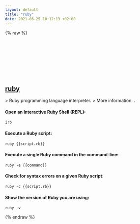 ```yaml
---
layout: default
title: "ruby"
date: 2021-06-25 18:12:13 +02:00
---
```

{% raw %}
<h2 id="ruby">
  <a href="/en/common/ruby.html">ruby</a> <a href="#ruby"><svg class="icon">
    <use href="/assets/images/unicode_sprite.svg#link" />
  </svg></a>
</h2>
> Ruby programming language interpreter.
> More information: <https://www.ruby-lang.org>.

#### Open an Interactive Ruby Shell (REPL):
```shell
irb
```
#### Execute a Ruby script:
```shell
ruby {{script.rb}}
```
#### Execute a single Ruby command in the command-line:
```shell
ruby -e {{command}}
```
#### Check for syntax errors on a given Ruby script:
```shell
ruby -c {{script.rb}}
```
#### Show the version of Ruby you are using:
```shell
ruby -v
```
{% endraw %}